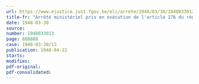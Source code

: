 ```yaml
---
url: https://www.ejustice.just.fgov.be/eli/arrete/1948/03/30/1948033013/justel
title-fr: "Arrêté ministériel pris en exécution de l'article 176 du règlement général pour la protection du travail du 11 février 1946. - Agréation d'organismes ayant institué des cours de secouriste"
date: 1948-03-30
source:
number: 1948033013
page: 888888
case: 1948-03-30/13
publication: 1948-04-22
starts:
modifies:
pdf-original:
pdf-consolidated:
---
```


